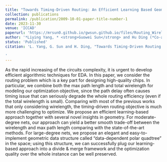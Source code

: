 ```yaml
---
title: "Towards Timing-Driven Routing: An Efficient Learning Based Geometric Approach"
collection: publications
permalink: /publication/2009-10-01-paper-title-number-1
date: 2023-11-30
venue: 'ICCAD'
paperurl: 'https://mrsun0.github.io/gwsun.github.io/files/Routing_Wirelength_Timing.pdf'
author: '*Liying Yang, * <strong>Guowei Sun</strong> and Hu Ding (*Co-author)'
status: 'Published'
citation: 'L. Yang, G. Sun and H. Ding, "Towards Timing-Driven Routing: An Efficient Learning Based Geometric Approach," 2023 IEEE/ACM International Conference on Computer Aided Design (ICCAD), San Francisco, CA, USA, 2023, pp. 1-9, doi: 10.1109/ICCAD57390.2023.10323981. keywords: {Heating systems;Geometry;Design automation;Neural networks;Routing;Delays;Task analysis},

'
---
```


As the rapid increasing of the circuits complexity,
it is urgent to develop efficient algorithmic techniques for EDA.
In this paper, we consider the routing problem which is a key
part for designing high-quality chips. In particular, we combine
both the max path length and total wirelength for modeling our
optimization objective, since the path delay often causes timing
issue that can seriously degrade the whole routing efficiency
(even if the total wirelength is small). Comparing with most of
the previous works that only considering wirelength, the timing-driven routing objective is much more challenging to optimize.
We propose an efficient learning-based approach together with
several novel insights in geometry. For moderate-degree nets,
our approach can yield a better smooth trade-off between the
wirelength and max path length comparing with the state-of-the-art methods. For large-degree nets, we propose an elegant
and easy-to-implement geometric data structure called “data-dependent polar quadtree” in the space; using this structure, we
can successfully plug our learning-based approach into a divide
& merge framework and the optimization quality over the whole
instance can be well preserved.
